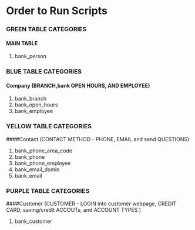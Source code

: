 # Order to Run Scripts   
### GREEN TABLE CATEGORIES    
#### MAIN TABLE    
1. bank_person        

### BLUE TABLE CATEGORIES        
#### Company (BRANCH,bank OPEN HOURS, AND EMPLOYEE)       
1. bank_branch    
2. bank_open_hours    
3. bank_employee     

### YELLOW TABLE CATEGORIES      
####Contact (CONTACT METHOD - PHONE, EMAIL and send QUESTIONS)      
1. bank_phone_area_code    
2. bank_phone     
3. bank_phone_employee    
4. bank_email_domin    
5. bank_email     

### PURPLE TABLE CATEGORIES     
####Customer (CUSTOMER - LOGIN into customer webpage, CREDIT CARD, saving/credit ACCOUTs, and ACCOUNT TYPES )     
1. bank_customer    
